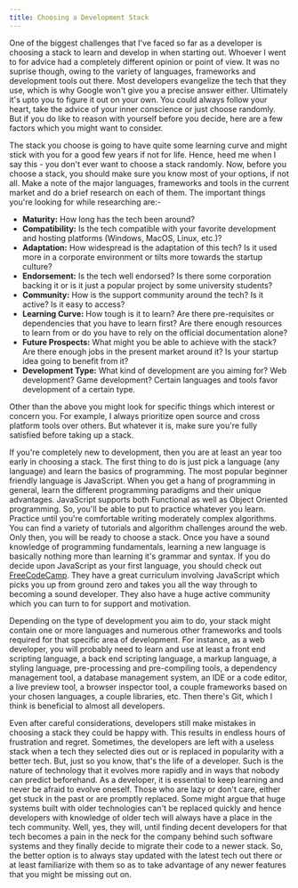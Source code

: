 ```yaml
---
title: Choosing a Development Stack
---
```


One of the biggest challenges that I've faced so far as a developer is choosing a stack to learn and develop in when starting out. Whoever I went to for advice had a completely different opinion or point of view. It was no suprise though, owing to the variety of languages, frameworks and development tools out there.<read-more> Most developers evangelize the tech that they use, which is why Google won't give you a precise answer either. Ultimately it's upto you to figure it out on your own. You could always follow your heart, take the advice of your inner conscience or just choose randomly. But if you do like to reason with yourself before you decide, here are a few factors which you might want to consider.

The stack you choose is going to have quite some learning curve and might stick with you for a good few years if not for life. Hence, heed me when I say this - you don't ever want to choose a stack randomly. Now, before you choose a stack, you should make sure you know most of your options, if not all. Make a note of the major languages, frameworks and tools in the current market and do a brief research on each of them. The important things you're looking for while researching are:-

- **Maturity:** How long has the tech been around?
- **Compatibility:** Is the tech compatible with your favorite development and hosting platforms (Windows, MacOS, Linux, etc.)?
- **Adaptation:** How widespread is the adaptation of this tech? Is it used more in a corporate environment or tilts more towards the startup culture?
- **Endorsement:** Is the tech well endorsed? Is there some corporation backing it or is it just a popular project by some university students?
- **Community:** How is the support community around the tech? Is it active? Is it easy to access?
- **Learning Curve:** How tough is it to learn? Are there pre-requisites or dependencies that you have to learn first? Are there enough resources to learn from or do you have to rely on the official documentation alone?
- **Future Prospects:** What might you be able to achieve with the stack? Are there enough jobs in the present market around it? Is your startup idea going to benefit from it?
- **Development Type:** What kind of development are you aiming for? Web development? Game development? Certain languages and tools favor development of a certain type.

Other than the above you might look for specific things which interest or concern you. For example, I always prioritize open source and cross platform tools over others. But whatever it is, make sure you're fully satisfied before taking up a stack.

If you're completely new to development, then you are at least an year too early in choosing a stack. The first thing to do is just pick a language (any language) and learn the basics of programming. The most popular beginner friendly language is JavaScript. When you get a hang of programming in general, learn the different programming paradigms and their unique advantages. JavaScript supports both Functional as well as Object Oriented programming. So, you'll be able to put to practice whatever you learn. Practice until you're comfortable writing moderately complex algorithms. You can find a variety of tutorials and algorithm challenges around the web. Only then, you will be ready to choose a stack. Once you have a sound knowledge of programming fundamentals, learning a new language is basically nothing more than learning it's grammar and syntax. If you do decide upon JavaScript as your first language, you should check out [FreeCodeCamp]. They have a great curriculum involving JavaScript which picks you up from ground zero and takes you all the way through to becoming a sound developer. They also have a huge active community which you can turn to for support and motivation.

Depending on the type of development you aim to do, your stack might contain one or more languages and numerous other frameworks and tools required for that specific area of development. For instance, as a web developer, you will probably need to learn and use at least a front end scripting language, a back end scripting language, a markup language, a styling language, pre-processing and pre-compiling tools, a dependency management tool, a database management system, an IDE or a code editor, a live preview tool, a browser inspector tool, a couple frameworks based on your chosen languages, a couple libraries, etc. Then there's Git, which I think is beneficial to almost all developers.

Even after careful considerations, developers still make mistakes in choosing a stack they could be happy with. This results in endless hours of frustration and regret. Sometimes, the developers are left with a useless stack when a tech they selected dies out or is replaced in popularity with a better tech. But, just so you know, that's the life of a developer. Such is the nature of technology that it evolves more rapidly and in ways that nobody can predict beforehand. As a developer, it is essential to keep learning and never be afraid to evolve oneself. Those who are lazy or don't care, either get stuck in the past or are promptly replaced. Some might argue that huge systems built with older technologies can't be replaced quickly and hence developers with knowledge of older tech will always have a place in the tech community. Well, yes, they will, until finding decent developers for that tech becomes a pain in the neck for the company behind such software systems and they finally decide to migrate their code to a newer stack. So, the better option is to always stay updated with the latest tech out there or at least familiarize with them so as to take advantage of any newer features that you might be missing out on.

[FreeCodeCamp]: https://www.freecodecamp.com